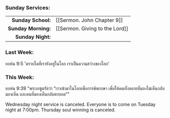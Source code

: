 ### Sunday Services:
| | |
| --:|:-- |
| **Sunday School:**  | [[Sermon. John Chapter 9]] |
| **Sunday Morning:** | [[Sermon. Giving to the Lord]] |
| **Sunday Night:**   |  |
### Last Week: 
ยอห์น 9:5 'ตราบใดที่เรายังอยู่ในโลก เราเป็นความสว่างของโลก'
### This Week:
ยอห์น 9:39 "พระเยซูตรัสว่า “เราเข้ามาในโลกเพื่อการพิพากษา เพื่อให้คนทั้งหลายที่มองไม่เห็นกลับมองเห็น และคนที่มองเห็นกลับตาบอด”"

Wednesday night service is canceled. Everyone is to come on Tuesday night at 7:00pm.
Thursday soul winning is canceled.

